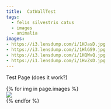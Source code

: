```yaml
---
title:  CatWallTest
tags:
  - felis silvestris catus
  - images
  - animalia
images:
- https://i3.lensdump.com/i/1HJasD.jpg
- https://i3.lensdump.com/i/1HlGS9.jpg
- https://i3.lensdump.com/i/1HQWvQ.jpg
- https://i1.lensdump.com/i/1HvZsD.jpg
---
```


Test Page (does it work?)

<div class="card-columns">
    {% for img in page.images %}
    <div class="card">
        <img class="card-img-top" src="{{ img }}" />
    </div>
    {% endfor %}
</div>